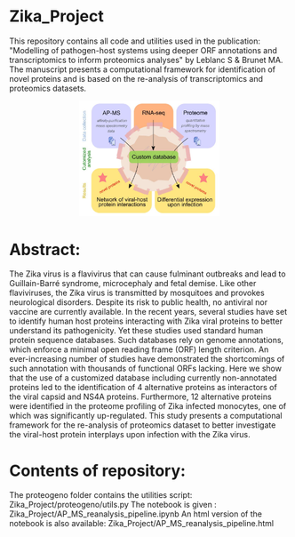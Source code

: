 # Zika_Project

This repository contains all code and utilities used in the publication: "Modelling of pathogen-host systems using deeper ORF annotations and transcriptomics to inform proteomics analyses" by Leblanc S & Brunet MA.
The manuscript presents a computational framework for identification of novel proteins and is based on the re-analysis of transcriptomics and proteomics datasets.

<p align="center">
<img src="https://github.com/MAB-Lab/Zika_Project/blob/master/Graphical_abstract.JPG" width=50% height=50%>
</p>

# Abstract:
The Zika virus is a flavivirus that can cause fulminant outbreaks and lead to Guillain-Barré syndrome, microcephaly and fetal demise. Like other flaviviruses, the Zika virus is transmitted by mosquitoes and provokes neurological disorders. Despite its risk to public health, no antiviral nor vaccine are currently available. In the recent years, several studies have set to identify human host proteins interacting with Zika viral proteins to better understand its pathogenicity. Yet these studies used standard human protein sequence databases. Such databases rely on genome annotations, which enforce a minimal open reading frame (ORF) length criterion. An ever-increasing number of studies have demonstrated the shortcomings of such annotation with thousands of functional ORFs lacking. Here we show that the use of a customized database including currently non-annotated proteins led to the identification of 4 alternative proteins as interactors of the viral capsid and NS4A proteins. Furthermore, 12 alternative proteins were identified in the proteome profiling of Zika infected monocytes, one of which was significantly up-regulated. This study presents a computational framework for the re-analysis of proteomics dataset to better investigate the viral-host protein interplays upon infection with the Zika virus.

# Contents of repository:
The proteogeno folder contains the utilities script: Zika_Project/proteogeno/utils.py
The notebook is given : Zika_Project/AP_MS_reanalysis_pipeline.ipynb
An html version of the notebook is also available: Zika_Project/AP_MS_reanalysis_pipeline.html

